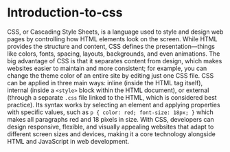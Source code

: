 # Introduction-to-css

CSS, or Cascading Style Sheets, is a language used to style and design web pages by controlling how HTML elements look on the screen. While HTML provides the structure and content, CSS defines the presentation—things like colors, fonts, spacing, layouts, backgrounds, and even animations. The big advantage of CSS is that it separates content from design, which makes websites easier to maintain and more consistent; for example, you can change the theme color of an entire site by editing just one CSS file. CSS can be applied in three main ways: inline (inside the HTML tag itself), internal (inside a `<style>` block within the HTML document), or external (through a separate `.css` file linked to the HTML, which is considered best practice). Its syntax works by selecting an element and applying properties with specific values, such as `p { color: red; font-size: 18px; }` which makes all paragraphs red and 18 pixels in size. With CSS, developers can design responsive, flexible, and visually appealing websites that adapt to different screen sizes and devices, making it a core technology alongside HTML and JavaScript in web development.
